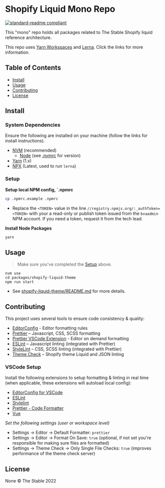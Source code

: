 # Shopify Liquid Mono Repo

[![standard-readme compliant](https://img.shields.io/badge/readme%20style-standard-brightgreen.svg?style=flat-square)](https://github.com/RichardLitt/standard-readme)

This "mono" repo holds all packages related to The Stable Shopify liquid reference architecture.

This repo uses [Yarn Workspaces](https://classic.yarnpkg.com/lang/en/docs/workspaces/) and [Lerna](https://lerna.js.org/docs/getting-started). Click the links for more information.

## Table of Contents

- [Install](#install)
- [Usage](#usage)
- [Contributing](#contributing)
- [License](#license)

## Install

### System Dependencies

Ensure the following are installed on your machine (follow the links for install instructions).

- [NVM](https://github.com/nvm-sh/nvm) (recommended)
  - [Node](https://nodejs.org/en/download/package-manager/) (see [.nvmrc](./.nvmrc) for version)
- [Yarn](https://classic.yarnpkg.com/lang/en/docs/install/#mac-stable) (1.x)
- [NPX](https://www.npmjs.com/package/npx) (Latest, used to run `lerna`)

### Setup

**Setup local NPM config, `.npmrc**

```bash
cp .npmrc.example .npmrc
```

- Replace the `<TOKEN>` value in the line `//registry.npmjs.org/:_authToken=<TOKEN>` with your a read-only or publish token issued from the `bvaadmin` NPM account. If you need a token, request it from the tech lead.

**Install Node Packages**

```bash
yarn
```

## Usage

> Make sure you've completed the [Setup](#setup) above.

```
nvm use
cd packages/shopify-liquid-theme
npm run start
```
* See [shopify-liquid-theme/README.md](./packages/shopify-liquid-theme/README.md) for more details.

## Contributing

This project uses several tools to ensure code consistency & quality:

- [EditorConfig](https://editorconfig.org/) - Editor formatting rules
- [Prettier](https://prettier.io/docs/en/) – Javascript, CSS, SCSS formatting
- [Prettier VSCode Extension](https://marketplace.visualstudio.com/items?itemName=esbenp.prettier-vscode) - Editor on demand formatting
- [ESLint](https://eslint.org/docs/user-guide/getting-started) – Javascript linting (integrated with Prettier)
- [StyleLint](https://stylelint.io/user-guide/get-started) – CSS, SCSS linting (integrated with Prettier)
- [Theme Check](https://shopify.dev/themes/tools/theme-check) – Shopify theme Liquid and JSON linting

### VSCode Setup

Install the following extensions to setup formatting & linting in real time (when applicable, these extensions will autoload local config):

- [EditorConfig for VSCode](https://marketplace.visualstudio.com/items?itemName=EditorConfig.EditorConfig)
- [ESLint](https://marketplace.visualstudio.com/items?itemName=dbaeumer.vscode-eslint)
- [Stylelint](https://marketplace.visualstudio.com/items?itemName=stylelint.vscode-stylelint)
- [Prettier - Code Formatter](https://marketplace.visualstudio.com/items?itemName=esbenp.prettier-vscode)
- [Vue](https://marketplace.visualstudio.com/items?itemName=jcbuisson.vue)

_Set the following settings (user or workspace level)_

- Settings → Editor → Default Formatter: `prettier`
- Settings → Editor → Format On Save: `true` (optional, if not set you're responsible for making sure files are formatted)
- Settings → Theme Check → Only Single File Checks: `true` (improves performance of the theme check server)

## License

None © The Stable 2022

